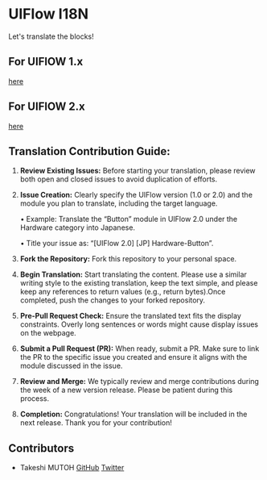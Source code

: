 # UIFlow I18N
Let's translate the blocks!

## For UIFlOW 1.x

[here](./uiflow-1.x/README.md)


## For UIFlOW 2.x

[here](./uiflow-2.x/README.md)

## Translation Contribution Guide:

1.	**Review Existing Issues:** Before starting your translation, please review both open and closed issues to avoid duplication of efforts.
2.	**Issue Creation:** Clearly specify the UIFlow version (1.0 or 2.0) and the module you plan to translate, including the target language.

    •   Example: Translate the “Button” module in UIFlow 2.0 under the Hardware category into Japanese.

    •	Title your issue as: “[UIFlow 2.0] [JP] Hardware-Button”.

3.	**Fork the Repository:** Fork this repository to your personal space.
4.	**Begin Translation:** Start translating the content. Please use a similar writing style to the existing translation, keep the text simple, and please keep any references to return values (e.g., return bytes).Once completed, push the changes to your forked repository.
5.	**Pre-Pull Request Check:** Ensure the translated text fits the display constraints. Overly long sentences or words might cause display issues on the webpage.
6.	**Submit a Pull Request (PR):** When ready, submit a PR. Make sure to link the PR to the specific issue you created and ensure it aligns with the module discussed in the issue.
7.	**Review and Merge:** We typically review and merge contributions during the week of a new version release. Please be patient during this process.
8.	**Completion:** Congratulations! Your translation will be included in the next release. Thank you for your contribution!

## Contributors

- Takeshi MUTOH  [GitHub](https://github.com/610t) [Twitter](https://twitter.com/610t)